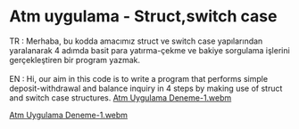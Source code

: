 # Atm uygulama - Struct,switch case

TR : Merhaba, bu kodda amacımız struct ve switch case yapılarından yaralanarak 4 adımda basit para yatırma-çekme ve bakiye sorgulama işlerini gerçekleştiren bir program yazmak.
<br></br>
EN : Hi, our aim in this code is to write a program that performs simple deposit-withdrawal and balance inquiry in 4 steps by making use of struct and switch case structures. [Atm Uygulama Deneme-1.webm](https://github.com/MerttMetinn/My_C_Projects/assets/114061715/10a030e7-bb10-437b-81be-65f83345c4b0)


[Atm Uygulama Deneme-1.webm](https://github.com/MerttMetinn/My_C_Projects/assets/114061715/4f54a33e-08d7-4251-bc83-e69138c17df4)

